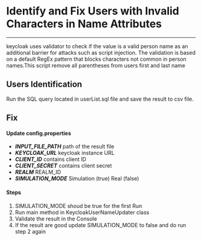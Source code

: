 # Identify and Fix Users with Invalid Characters in Name Attributes

---
keycloak uses validator to check if the value is a valid person name as an additional barrier for attacks such as script injection. 
The validation is based on a default RegEx pattern that blocks characters not common in person names.This script remove all parentheses 
from users first and last name

## Users Identification

Run the SQL query located in userList.sql file and save the result to csv file.
 		 
## Fix

#### Update config.properties

* **_INPUT_FILE_PATH_**  path of the result file
* **_KEYCLOAK_URL_** keycloak instance URL
* **_CLIENT_ID_** contains client ID 
* **_CLIENT_SECRET_** contains client secret
* **_REALM_**  REALM_ID 
* **_SIMULATION_MODE_**  Simulation (true) Real (false)

#### Steps

1. SIMULATION_MODE shoud be true for the first Run
2. Run main method in KeycloakUserNameUpdater class
3. Validate the result in the Console
4. If the result are good update SIMULATION_MODE to false and do run step 2 again



